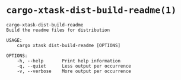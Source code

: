 # `cargo-xtask-dist-build-readme(1)`

```test
cargo-xtask-dist-build-readme 
Build the readme files for distribution

USAGE:
    cargo xtask dist-build-readme [OPTIONS]

OPTIONS:
    -h, --help       Print help information
    -q, --quiet      Less output per occurrence
    -v, --verbose    More output per occurrence
```
